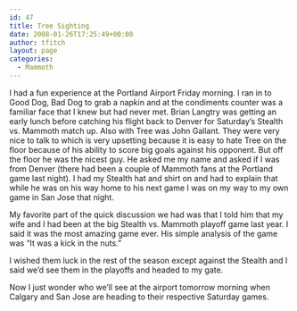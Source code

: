 ```yaml
---
id: 47
title: Tree Sighting
date: 2008-01-26T17:25:49+00:00
author: tfitch
layout: page
categories:
  - Mammoth
---
```

I had a fun experience at the Portland Airport Friday morning. I ran in to Good Dog, Bad Dog to grab a napkin and at the condiments counter was a familiar face that I knew but had never met. Brian Langtry was getting an early lunch before catching his flight back to Denver for Saturday&#8217;s Stealth vs. Mammoth match up. Also with Tree was John Gallant. They were very nice to talk to which is very upsetting because it is easy to hate Tree on the floor because of his ability to score big goals against his opponent. But off the floor he was the nicest guy. He asked me my name and asked if I was from Denver (there had been a couple of Mammoth fans at the Portland game last night). I had my Stealth hat and shirt on and had to explain that while he was on his way home to his next game I was on my way to my own game in San Jose that night.

My favorite part of the quick discussion we had was that I told him that my wife and I had been at the big Stealth vs. Mammoth playoff game last year. I said it was the most amazing game ever. His simple analysis of the game was &#8220;It was a kick in the nuts.&#8221;

I wished them luck in the rest of the season except against the Stealth and I said we&#8217;d see them in the playoffs and headed to my gate.

Now I just wonder who we&#8217;ll see at the airport tomorrow morning when Calgary and San Jose are heading to their respective Saturday games.
